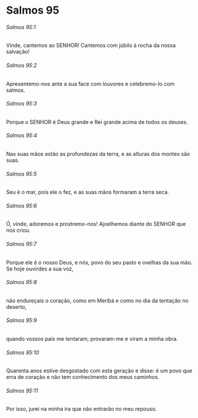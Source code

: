 # Salmos 95

###### Salmos 95:1

Vinde, cantemos ao SENHOR! Cantemos com júbilo à rocha da nossa salvação!

###### Salmos 95:2

Apresentemo-nos ante a sua face com louvores e celebremo-lo com salmos.

###### Salmos 95:3

Porque o SENHOR é Deus grande e Rei grande acima de todos os deuses.

###### Salmos 95:4

Nas suas mãos estão as profundezas da terra, e as alturas dos montes são suas.

###### Salmos 95:5

Seu é o mar, pois ele o fez, e as suas mãos formaram a terra seca.

###### Salmos 95:6

Ó, vinde, adoremos e prostremo-nos! Ajoelhemos diante do SENHOR que nos criou.

###### Salmos 95:7

Porque ele é o nosso Deus, e nós, povo do seu pasto e ovelhas da sua mão. Se hoje ouvirdes a sua voz,

###### Salmos 95:8

não endureçais o coração, como em Meribá e como no dia da tentação no deserto,

###### Salmos 95:9

quando vossos pais me tentaram; provaram-me e viram a minha obra.

###### Salmos 95:10

Quarenta anos estive desgostado com esta geração e disse: é um povo que erra de coração e não tem conhecimento dos meus caminhos.

###### Salmos 95:11

Por isso, jurei na minha ira que não entrarão no meu repouso.

